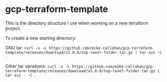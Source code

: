 # gcp-terraform-template
This is the directory structure I use when working on a new terraform project.

To create a new starting directory:

GNU tar:
`curl -s -L https://github.com/mike-callahan/gcp-terraform-template/releases/download/v1.0.0/top-level-folder.tar.gz | tar xvz -C .`

Other tar variations:
`curl -s -L https://github.com/mike-callahan/gcp-terraform-template/releases/download/v1.0.0/top-level-folder.tar.gz | tar xvz - -C .`